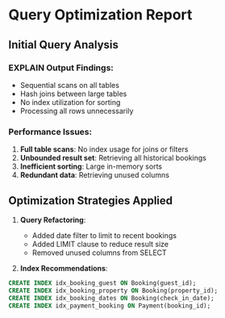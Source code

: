 # Query Optimization Report

## Initial Query Analysis

### EXPLAIN Output Findings:
- Sequential scans on all tables
- Hash joins between large tables
- No index utilization for sorting
- Processing all rows unnecessarily

### Performance Issues:
1. **Full table scans**: No index usage for joins or filters
2. **Unbounded result set**: Retrieving all historical bookings
3. **Inefficient sorting**: Large in-memory sorts
4. **Redundant data**: Retrieving unused columns

## Optimization Strategies Applied

1. **Query Refactoring**:
   - Added date filter to limit to recent bookings
   - Added LIMIT clause to reduce result size
   - Removed unused columns from SELECT

2. **Index Recommendations**:
```sql
CREATE INDEX idx_booking_guest ON Booking(guest_id);
CREATE INDEX idx_booking_property ON Booking(property_id);
CREATE INDEX idx_booking_dates ON Booking(check_in_date);
CREATE INDEX idx_payment_booking ON Payment(booking_id);